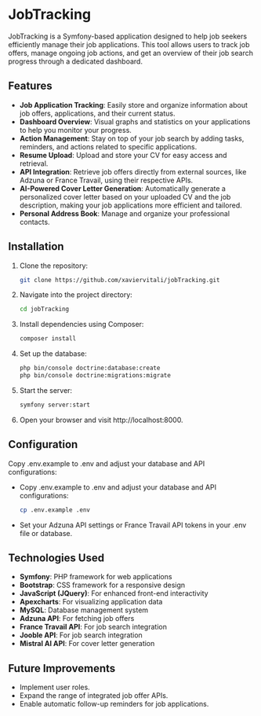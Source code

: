 # JobTracking

JobTracking is a Symfony-based application designed to help job seekers efficiently manage their job applications. This tool allows users to track job offers, manage ongoing job actions, and get an overview of their job search progress through a dedicated dashboard.

## Features

- **Job Application Tracking**: Easily store and organize information about job offers, applications, and their current status.
- **Dashboard Overview**: Visual graphs and statistics on your applications to help you monitor your progress.
- **Action Management**: Stay on top of your job search by adding tasks, reminders, and actions related to specific applications.
- **Resume Upload**: Upload and store your CV for easy access and retrieval.
- **API Integration**: Retrieve job offers directly from external sources, like Adzuna or France Travail, using their respective APIs.
- **AI-Powered Cover Letter Generation**: Automatically generate a personalized cover letter based on your uploaded CV and the job description, making your job applications more efficient and tailored.
- **Personal Address Book**: Manage and organize your professional contacts.

## Installation

1. Clone the repository:
   ```bash
   git clone https://github.com/xaviervitali/jobTracking.git
    ```
2. Navigate into the project directory:
    ```bash
    cd jobTracking
    ```
3. Install dependencies using Composer:
    ```bash
   composer install
    ```
4. Set up the database:
    ```bash
    php bin/console doctrine:database:create
    php bin/console doctrine:migrations:migrate
    ```
5. Start the server:
    ```bash
    symfony server:start
     ```
6. Open your browser and visit http://localhost:8000.

## Configuration
Copy .env.example to .env and adjust your database and API configurations:
- Copy .env.example to .env and adjust your database and API configurations:
     ```bash
     cp .env.example .env
     ```
- Set your Adzuna API settings or France Travail API tokens in your .env file or database.

## Technologies Used
- **Symfony**: PHP framework for web applications
- **Bootstrap**: CSS framework for a responsive design
- **JavaScript (JQuery)**: For enhanced front-end interactivity
- **Apexcharts**: For visualizing application data
- **MySQL**: Database management system
- **Adzuna API**: For fetching job offers
- **France Travail API**: For job search integration
- **Jooble API**: For job search integration
- **Mistral AI API**: For cover letter generation

## Future Improvements
- Implement user roles.
- Expand the range of integrated job offer APIs.
- Enable automatic follow-up reminders for job applications.


   

